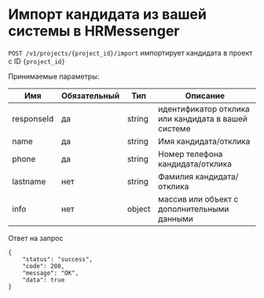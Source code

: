 # Импорт кандидата из вашей системы в HRMessenger

`POST /v1/projects/{project_id}/import` импортирует кандидата в проект с ID `{project_id}`

Принимаемые параметры:


Имя | Обязательный | Тип | Описание
--- | --- | --- | ---
responseId | да | string | идентификатор отклика или кандидата в вашей системе
name | да | string | Имя кандидата/отклика
phone | да | string | Номер телефона кандидата/отклика
lastname | нет | string | Фамилия кандидата/отклика
info | нет | object | массив или объект с дополнительными данными


Ответ на запрос

```
{
	"status": "success",
	"code": 200,
	"message": "OK",
	"data": true
}
```